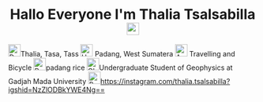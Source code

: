 # <div align=center>  Hallo Everyone I'm Thalia Tsalsabilla  <img src="https://raw.githubusercontent.com/Tarikul-Islam-Anik/Animated-Fluent-Emojis/master/Emojis/Hand%20gestures/Hand%20with%20Fingers%20Splayed.png" alt="Hand with Fingers Splayed" width="25" height="25" />  
<img src="https://raw.githubusercontent.com/Tarikul-Islam-Anik/Animated-Fluent-Emojis/master/Emojis/People%20with%20activities/Deaf%20Woman%20Medium-Light%20Skin%20Tone.png" alt="Deaf Woman Medium-Light Skin Tone" width="25" height="25" />Thalia, Tasa, Tass
<img src="https://raw.githubusercontent.com/Tarikul-Islam-Anik/Animated-Fluent-Emojis/master/Emojis/Travel%20and%20places/House%20with%20Garden.png" alt="House with Garden" width="25" height="25" /> Padang, West Sumatera 
<img src="https://raw.githubusercontent.com/Tarikul-Islam-Anik/Animated-Fluent-Emojis/master/Emojis/Travel%20and%20places/Automobile.png" alt="Automobile" width="25" height="25" /> Travelling and Bicycle
<img src="https://raw.githubusercontent.com/Tarikul-Islam-Anik/Animated-Fluent-Emojis/master/Emojis/Food/Pot%20of%20Food.png" alt="Pot of Food" width="25" height="25" />padang rice 
<img src="https://raw.githubusercontent.com/Tarikul-Islam-Anik/Animated-Fluent-Emojis/master/Emojis/Travel%20and%20places/Globe%20Showing%20Asia-Australia.png" alt="Globe Showing Asia-Australia" width="25" height="25" />Undergraduate Student of Geophysics at Gadjah Mada University
<img src="https://raw.githubusercontent.com/Tarikul-Islam-Anik/Animated-Fluent-Emojis/master/Emojis/Hand%20gestures/Backhand%20Index%20Pointing%20Down%20Light%20Skin%20Tone.png" alt="Backhand Index Pointing Down Light Skin Tone" width="25" height="25" />https://instagram.com/thalia.tsalsabilla?igshid=NzZlODBkYWE4Ng==
